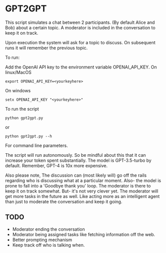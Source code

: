 # GPT2GPT

This script simulates a chat between 2 participants. (By default Alice and Bob) about a certain topic. A moderator is included in the conversation to keep it on track.

Upon execution the system will ask for a topic to discuss. On subsequent runs it will remember the previous topic. 

To run:

Add the OpenAI API key to the environment variable OPENAI_API_KEY. On linux/MacOS

``` export OPENAI_API_KEY=<yourkeyhere> ```

On windows

``` setx OPENAI_API_KEY "<yourkeyhere>" ```

To run the script

``` python gpt2gpt.py ```

or

``` python gpt2gpt.py --h ```

For command line parameters.

The script will run autonomously. So be mindful about this that it can increase your token spent substantially. The model is GPT-3.5-turbo by default. Remember, GPT-4 is 10x more expensive. 

Also please note, The discussion can (most likely will) go off the rails regarding who is discussing what at a particular moment. Also- the model is prone to fall into a 'Goodbye thank you' loop. The moderator is there to keep it on track somewhat. But- it's not very clever yet. The moderator will get more tasks in the future as well. Like acting more as an intelligent agent than just to moderate the conversation and keep it going. 

## TODO

- Moderator ending the conversation
- Moderator being assigned tasks like fetching information off the web.
- Better prompting mechanism
- Keep track off who is talking when. 
